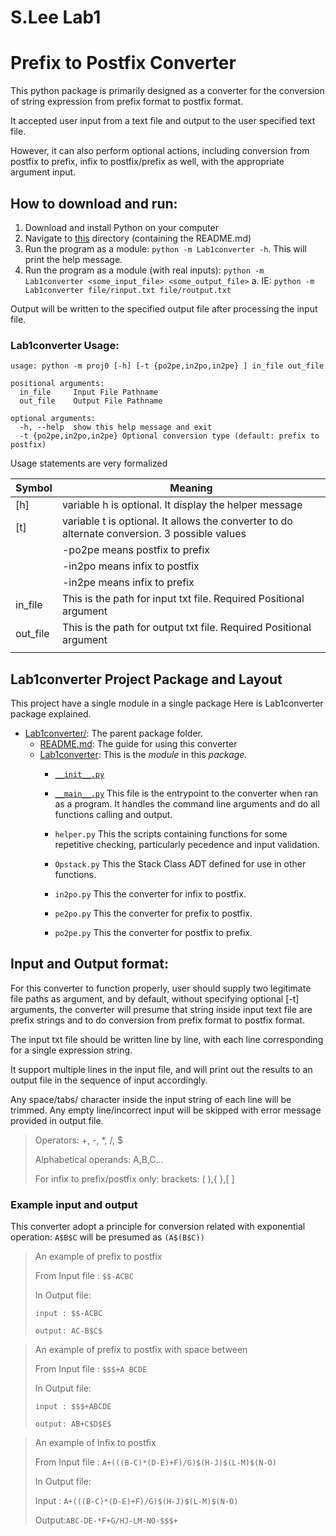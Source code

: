 # S.Lee Lab1
# Prefix to Postfix Converter

This python package is primarily designed as a converter for the conversion of string expression from prefix format to postfix format.

It accepted user input from a text file and output to the user specified text file.

However, it can also perform optional actions, including conversion from postfix to prefix, infix to postfix/prefix as well, with the appropriate argument input. 

## How to download and run:

1. Download and install Python on your computer
2. Navigate to [this](.) directory (containing the README.md)
3. Run the program as a module: `python -m Lab1converter -h`. This will print the help message.
4. Run the program as a module (with real inputs): `python -m Lab1converter <some_input_file> <some_output_file>`
   a. IE: `python -m Lab1converter file/rinput.txt file/routput.txt`

Output will be written to the specified output file after processing the input file.

### Lab1converter Usage:

```commandline
usage: python -m proj0 [-h] [-t {po2pe,in2po,in2pe} ] in_file out_file

positional arguments:
  in_file     Input File Pathname
  out_file    Output File Pathname

optional arguments:
  -h, --help  show this help message and exit
  -t {po2pe,in2po,in2pe} Optional conversion type (default: prefix to postfix)
```

Usage statements are very formalized

| Symbol   | Meaning                                                                                       |
|----------|-----------------------------------------------------------------------------------------------|
| [h]      | variable h is optional. It display the helper message                                         |
| [t]      | variable t is optional. It allows the converter to do alternate conversion. 3 possible values |
|          | -po2pe means postfix to prefix                                                                |
|          | -in2po means infix to postfix                                                                 |
|          | -in2pe means infix to prefix                                                                  |
| in_file  | This is the path for input txt file. Required Positional argument                             |
| out_file | This is the path for output txt file. Required Positional argument                            |
                                                                        |
## Lab1converter Project Package and Layout

This project have a single module in a single package
Here is Lab1converter package explained.

* [Lab1converter/](.): The parent package folder.
    * [README.md](README-lab1):
      The guide for using this converter
    * [Lab1converter](Lab1Converter): 
      This is the *module* in this *package*.
      * [`__init__.py`](Lab1Converter/__init__.py) 
        
      * [`__main__.py`](Lab1Converter/__main__.py) 
        This file is the entrypoint to the converter when ran as a program. It handles the command line arguments and do all functions calling and output.
      * `helper.py` 
        This the scripts containing functions for some repetitive checking, particularly pecedence and input validation.
      * `Opstack.py` 
        This the Stack Class ADT defined for use in other functions.
      * `in2po.py` 
        This the converter for infix to postfix.
      * `pe2po.py` 
        This the converter for prefix to postfix.
      * `po2pe.py` 
        This the converter for postfix to prefix.

## Input and Output format:

For this converter to function properly, user should supply two legitimate file paths as argument, and by default, without specifying optional [-t] arguments, the converter will presume that string inside input text file are prefix strings and to do conversion from prefix format to postfix format.

The input txt file should be written line by line, with each line corresponding for a single expression string.

It support multiple lines in the input file, and will print out the results to an output file in the sequence of input accordingly.

Any space/tabs/ character inside the input string of each line will be trimmed.
Any empty line/incorrect input will be skipped with error message provided in output file.

> Operators: +, -, *, /, $
> 
> Alphabetical operands: A,B,C... 
> 
> For infix to prefix/postfix only: brackets: ( ),{ },[ ]
> 


### Example input and output

This converter adopt a principle for conversion related with exponential operation: `A$B$C` will be presumed as `(A$(B$C))`

>An example of prefix to postfix 
> 
>From Input file : `$$-ACBC`
> 
>In Output file: 
>
>`input : $$-ACBC`
>
>`output: AC-B$C$`

>An example of prefix to postfix with space between
> 
>From Input file : `$$$+A BCDE`
> 
>In Output file: 
>
>`input : $$$+ABCDE`
>
>`output: AB+C$D$E$`

>An example of Infix to postfix 
> 
>From Input file : `A+(((B-C)*(D-E)+F)/G)$(H-J)$(L-M)$(N-O)`
> 
>In Output file: 
> 
>Input : `A+(((B-C)*(D-E)+F)/G)$(H-J)$(L-M)$(N-O)`
>
>Output:`ABC-DE-*F+G/HJ-LM-NO-$$$+`
